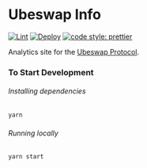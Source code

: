 # Ubeswap Info

[![Lint](https://github.com/Ubeswap/ubeswap-info/workflows/Lint/badge.svg)](https://github.com/Ubeswap/ubeswap-info/actions?query=workflow%3ALint)
[![Deploy](https://github.com/Ubeswap/ubeswap-info/workflows/Deploy/badge.svg)](https://github.com/Ubeswap/ubeswap-info/actions?query=workflow%3ADeploy)
[![code style: prettier](https://img.shields.io/badge/code_style-prettier-ff69b4.svg?style=flat-square)](https://github.com/prettier/prettier)

Analytics site for the [Ubeswap Protocol](https://ubeswap.org).

### To Start Development

###### Installing dependencies
```bash
yarn
```

###### Running locally
```bash
yarn start
```
